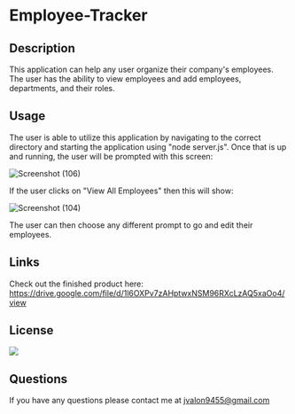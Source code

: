# Employee-Tracker

## Description

This application can help any user organize their company's employees. The user has the ability to view employees and add employees, departments, and their roles.

## Usage

The user is able to utilize this application by navigating to the correct directory and starting the application using "node server.js".
Once that is up and running, the user will be prompted with this screen:

![Screenshot (106)](https://user-images.githubusercontent.com/68923647/95281532-69657100-0825-11eb-83db-9929be744623.png)

If the user clicks on "View All Employees" then this will show:

![Screenshot (104)](https://user-images.githubusercontent.com/68923647/95281363-f65bfa80-0824-11eb-85e9-89575b0700a0.png)

The user can then choose any different prompt to go and edit their employees.

## Links

Check out the finished product here: https://drive.google.com/file/d/1l6OXPv7zAHptwxNSM96RXcLzAQ5xaOo4/view


## License

![](https://img.shields.io/static/v1?label=MIT&message=GT-FT&color=critical)

## Questions

If you have any questions please contact me at jvalon9455@gmail.com
